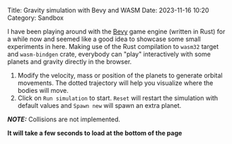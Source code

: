 Title: Gravity simulation with Bevy and WASM
Date: 2023-11-16 10:20
Category: Sandbox

I have been playing around with the [Bevy](https://bevyengine.org/) game engine (written in Rust) for
a while now and seemed like a good idea to showcase some small experiments in here. Making use of the Rust compilation
to `wasm32` target and `wasm-bindgen` crate, everybody can "play" interactively with some planets and gravity directly in the browser.

1. Modify the velocity, mass or position of the planets to generate orbital movements. The dotted trajectory will help you visualize where the bodies will move.
2. Click on `Run simulation` to start. `Reset` will restart the simulation with default values and `Spawn new` will spawn an extra planet.

**_NOTE:_** Collisions are not implemented.

**It will take a few seconds to load at the bottom of the page**
<script type="module">
    import init from './gravity_simulation/rust-graphics.js'
    init()
</script>